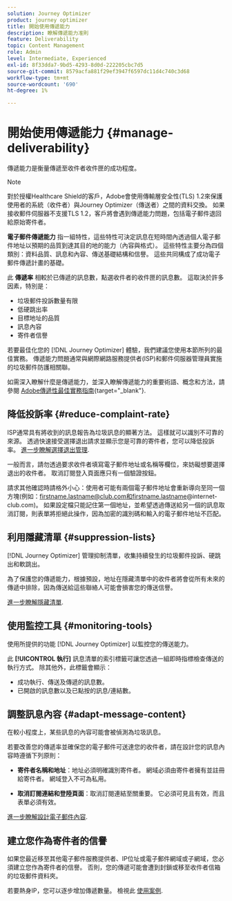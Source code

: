 ```yaml
---
solution: Journey Optimizer
product: journey optimizer
title: 開始使用傳遞能力
description: 瞭解傳遞能力准則
feature: Deliverability
topic: Content Management
role: Admin
level: Intermediate, Experienced
exl-id: 8f33dda7-9bd5-4293-8d0d-222205cbc7d5
source-git-commit: 8579acfa881f29ef3947f6597dc11d4c740c3d68
workflow-type: tm+mt
source-wordcount: '690'
ht-degree: 1%

---
```


# 開始使用傳遞能力 {#manage-deliverability}

傳遞能力是衡量傳遞至收件者收件匣的成功程度。

>[!NOTE]
>
>對於授權Healthcare Shield的客戶，Adobe會使用傳輸層安全性(TLS) 1.2來保護使用者的系統（收件者）與Journey Optimizer（傳送者）之間的資料交換。 如果接收郵件伺服器不支援TLS 1.2，客戶將會遇到傳遞能力問題，包括電子郵件退回給原始寄件者。

**電子郵件傳遞能力** 指一組特性，這些特性可決定訊息在短時間內透過個人電子郵件地址以預期的品質到達其目的地的能力（內容與格式）。 這些特性主要分為四個類別：資料品質、訊息和內容、傳送基礎結構和信譽。 這些共同構成了成功電子郵件傳遞計畫的基礎。

此 **傳遞率** 相較於已傳遞的訊息數，點選收件者的收件匣的訊息數。 這取決於許多因素，特別是：

* 垃圾郵件投訴數量有限
* 低硬跳出率
* 目標地址的品質
* 訊息內容
* 寄件者信譽

若要最佳化您的 [!DNL Journey Optimizer] 體驗，我們建議您使用本節所列的最佳實務。 傳遞能力問題通常與網際網路服務提供者(ISP)和郵件伺服器管理員實施的垃圾郵件防護相關聯。

如需深入瞭解什麼是傳遞能力，並深入瞭解傳遞能力的重要術語、概念和方法，請參閱 [Adobe傳遞性最佳實務指南](https://experienceleague.adobe.com/docs/deliverability-learn/deliverability-best-practice-guide/introduction.html?lang=zh-Hant){target="_blank"}.

## 降低投訴率 {#reduce-complaint-rate}

ISP通常具有將收到的訊息報告為垃圾訊息的顯著方法。 這樣就可以識別不可靠的來源。 透過快速接受選擇退出請求並顯示您是可靠的寄件者，您可以降低投訴率。 [進一步瞭解選擇退出管理](../privacy/opt-out.md#opt-out-management).

一般而言，請勿透過要求收件者填寫電子郵件地址或名稱等欄位，來妨礙想要選擇退出的收件者。 取消訂閱登入頁面應只有一個驗證按鈕。

請求其他確認時請格外小心：使用者可能有兩個電子郵件地址會重新導向至同一個方塊(例如：firstname.lastname@club.com和firstname.lastname@internet-club.com)。 如果設定檔只能記住第一個地址，並希望透過傳送給另一個的訊息取消訂閱，則表單將拒絕此操作，因為加密的識別碼和輸入的電子郵件地址不匹配。

## 利用隱藏清單 {#suppression-lists}

[!DNL Journey Optimizer] 管理抑制清單，收集持續發生的垃圾郵件投訴、硬跳出和軟跳出。

為了保護您的傳遞能力，根據預設，地址在隱藏清單中的收件者將會從所有未來的傳遞中排除，因為傳送給這些聯絡人可能會損害您的傳送信譽。

[進一步瞭解隱藏清單](suppression-list.md).

## 使用監控工具 {#monitoring-tools}

使用所提供的功能 [!DNL Journey Optimizer] 以監控您的傳送能力。

此 **[!UICONTROL 執行]** 訊息清單的索引標籤可讓您透過一組即時指標檢查傳送的執行方式。 除其他外，此標籤會顯示：
* 成功執行、傳送及傳遞的訊息數。
* 已開啟的訊息數以及已點按的訊息/連結數。

## 調整訊息內容 {#adapt-message-content}

在較小程度上，某些訊息的內容可能會被偵測為垃圾訊息。

若要改善您的傳遞率並確保您的電子郵件可送達您的收件者，請在設計您的訊息內容時遵循下列原則：

* **寄件者名稱和地址**：地址必須明確識別寄件者。 網域必須由寄件者擁有並註冊給寄件者。 網域登入不可為私用。

* **取消訂閱連結和登陸頁面**：取消訂閱連結至關重要。 它必須可見且有效，而且表單必須有效。

[進一步瞭解設計電子郵件內容](../email/get-started-email-design.md).

## 建立您作為寄件者的信譽

如果您最近移至其他電子郵件服務提供者、IP位址或電子郵件網域或子網域，您必須建立您作為寄件者的信譽。 否則，您的傳遞可能會遭到封鎖或移至收件者信箱的垃圾郵件資料夾。

若要熱身IP，您可以逐步增加傳遞數量。 檢視此 [使用案例](../building-journeys/ramp-up-deliveries-uc.md).
